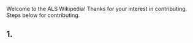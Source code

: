 Welcome to the ALS Wikipedia! Thanks for your interest in contributing. Steps below for contributing. 

## 1. 
